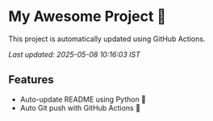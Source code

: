 # My Awesome Project 🚀

This project is automatically updated using GitHub Actions.

_Last updated: 2025-05-08 10:16:03 IST_

## Features
- Auto-update README using Python 🐍
- Auto Git push with GitHub Actions 🤖
